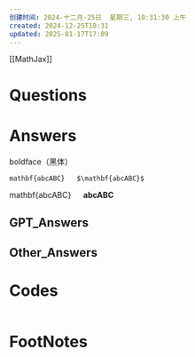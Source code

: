 ```yaml
---
创建时间: 2024-十二月-25日  星期三, 10:31:30 上午
created: 2024-12-25T10:31
updated: 2025-01-17T17:09
---
```

[[MathJax]]
# Questions


# Answers
boldface（黑体）

    mathbf{abcABC}   $\mathbf{abcABC}$

mathbf{abcABC}   $\mathbf{abcABC}$
## GPT_Answers


## Other_Answers


# Codes

```python

```



# FootNotes